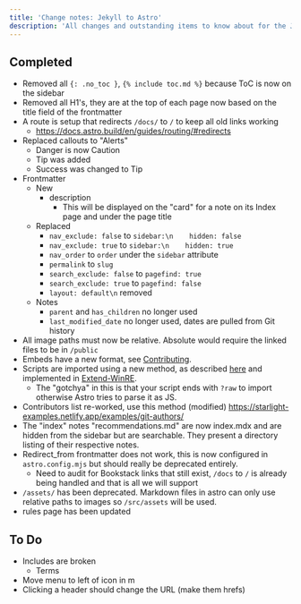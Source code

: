 ```yaml
---
title: 'Change notes: Jekyll to Astro'
description: 'All changes and outstanding items to know about for the Jekyll to Astro migration'
---
```


## Completed
- Removed all `{: .no_toc }`, `{% include toc.md %}` because ToC is now on the sidebar
- Removed all H1's, they are at the top of each page now based on the title field of the frontmatter
- A route is setup that redirects `/docs/` to `/` to keep all old links working
    - https://docs.astro.build/en/guides/routing/#redirects
- Replaced callouts to "Alerts"
    - Danger is now Caution
    - Tip was added
    - Success was changed to Tip
- Frontmatter
    - New
        - description
            - This will be displayed on the "card" for a note on its Index page and under the page title
    - Replaced
        - `nav_exclude: false` to `sidebar:\n    hidden: false`
        - `nav_exclude: true` to `sidebar:\n    hidden: true`
        - `nav_order` to `order` under the `sidebar` attribute
        - `permalink` to `slug`
        - `search_exclude: false` to `pagefind: true`
        - `search_exclude: true` to `pagefind: false`
        - `layout: default\n` removed
    - Notes
        - `parent` and `has_children` no longer used
        - `last_modified_date` no longer used, dates are pulled from Git history
- All image paths must now be relative. Absolute would require the linked files to be in `/public`
- Embeds have a new format, see [Contributing](/docs/meta/contributing#includes).
- Scripts are imported using a new method, as described [here](https://starlight-examples.netlify.app/examples/imported-code/) and implemented in [Extend-WinRE](/docs/factoids/extend-winre.mdx).
    - The "gotchya" in this is that your script ends with `?raw` to import otherwise Astro tries to parse it as JS.
- Contributors list re-worked, use this method (modified) https://starlight-examples.netlify.app/examples/git-authors/
- The "index" notes "recommendations.md" are now index.mdx and are hidden from the sidebar but are searchable. They present a directory listing of their respective notes.
- Redirect_from frontmatter does not work, this is now configured in `astro.config.mjs` but should really be deprecated entirely. 
    - Need to audit for Bookstack links that still exist, `/docs` to `/` is already being handled and that is all we will support
- `/assets/` has been deprecated. Markdown files in astro can only use relative paths to images so `/src/assets` will be used.
- rules page has been updated

## To Do
- Includes are broken
    - Terms
- Move menu to left of icon in m
- Clicking a header should change the URL (make them hrefs)
